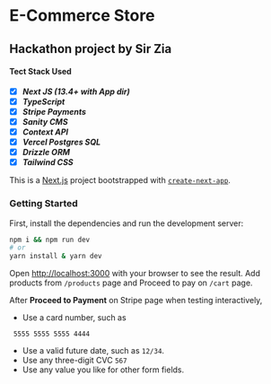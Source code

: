 # E-Commerce Store

## Hackathon project by Sir Zia

#### Tect Stack Used

- [x] **_Next JS (13.4+ with App dir)_**
- [x] **_TypeScript_**
- [x] **_Stripe Payments_**
- [x] **_Sanity CMS_**
- [x] **_Context API_**
- [x] **_Vercel Postgres SQL_**
- [x] **_Drizzle ORM_**
- [x] **_Tailwind CSS_**
<!-- - [x] Vercel Postgres SQL
- [x] Vercel Postgres SQL -->

This is a [Next.js](https://nextjs.org/) project bootstrapped with [`create-next-app`](https://github.com/vercel/next.js/tree/canary/packages/create-next-app).

### Getting Started

First, install the dependencies and run the development server:

```bash
npm i && npm run dev
# or
yarn install & yarn dev
```

Open [http://localhost:3000](http://localhost:3000) with your browser to see the result. Add products from `/products` page and Proceed to pay on `/cart` page.

After **Proceed to Payment** on Stripe page when testing interactively,

- Use a card number, such as

```
 5555 5555 5555 4444
```

- Use a valid future date, such as `12/34`.
- Use any three-digit CVC `567`
- Use any value you like for other form fields.
